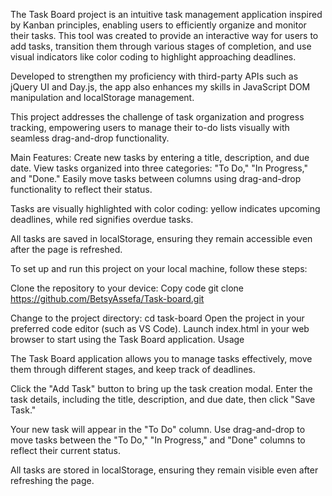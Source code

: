 The Task Board project is an intuitive task management application inspired by Kanban principles, enabling users to efficiently organize and monitor their tasks. This tool was created to provide an interactive way for users to add tasks, transition them through various stages of completion, and use visual indicators like color coding to highlight approaching deadlines.

Developed to strengthen my proficiency with third-party APIs such as jQuery UI and Day.js, the app also enhances my skills in JavaScript DOM manipulation and localStorage management. 

This project addresses the challenge of task organization and progress tracking, empowering users to manage their to-do lists visually with seamless drag-and-drop functionality.

Main Features:
Create new tasks by entering a title, description, and due date.
View tasks organized into three categories: "To Do," "In Progress," and "Done."
Easily move tasks between columns using drag-and-drop functionality to reflect their status.


Tasks are visually highlighted with color coding: yellow indicates upcoming deadlines, while red signifies overdue tasks.


All tasks are saved in localStorage, ensuring they remain accessible even after the page is refreshed.

To set up and run this project on your local machine, follow these steps:

Clone the repository to your device:
Copy code 
git clone https://github.com/BetsyAssefa/Task-board.git


Change to the project directory:
cd task-board
Open the project in your preferred code editor (such as VS Code).
Launch index.html in your web browser to start using the Task Board application.
Usage


The Task Board application allows you to manage tasks effectively, move them through different stages, and keep track of deadlines.

Click the "Add Task" button to bring up the task creation modal.
Enter the task details, including the title, description, and due date, then click "Save Task."


Your new task will appear in the "To Do" column.
Use drag-and-drop to move tasks between the "To Do," "In Progress," and "Done" columns to reflect their current status.


All tasks are stored in localStorage, ensuring they remain visible even after refreshing the page.
